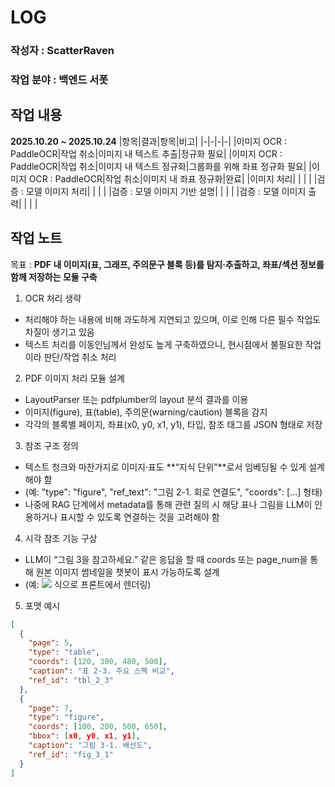 # LOG
### 작성자 : ScatterRaven
### 작업 분야 : 백엔드 서폿

## 작업 내용
**2025.10.20 ~ 2025.10.24**
|항목|결과|항목|비고|
|-|-|-|-|
|이미지 OCR : PaddleOCR|작업 취소|이미지 내 텍스트 추출|정규화 필요|
|이미지 OCR : PaddleOCR|작업 취소|이미지 내 텍스트 정규화|그룹화를 위해 좌표 정규화 필요|
|이미지 OCR : PaddleOCR|작업 취소|이미지 내 좌표 정규화|완료|
|이미지 처리| | | |
|검증 : 모델 이미지 처리| | | |
|검증 : 모델 이미지 기반 설명| | | |
|검증 : 모델 이미지 출력| | | |

## 작업 노트
목표 : **PDF 내 이미지(표, 그래프, 주의문구 블록 등)를 탐지·추출하고, 좌표/섹션 정보를 함께 저장하는 모듈 구축**

1. OCR 처리 생략
- 처리해야 하는 내용에 비해 과도하게 지연되고 있으며, 이로 인해 다른 필수 작업도 차질이 생기고 있음
- 텍스트 처리를 이동인님께서 완성도 높게 구축하였으니, 현시점에서 불필요한 작업이라 판단/작업 취소 처리

2. PDF 이미지 처리 모듈 설계
- LayoutParser 또는 pdfplumber의 layout 분석 결과를 이용
- 이미지(figure), 표(table), 주의문(warning/caution) 블록을 감지
- 각각의 블록별 페이지, 좌표(x0, y0, x1, y1), 타입, 참조 태그를 JSON 형태로 저장

3. 참조 구조 정의
- 텍스트 청크와 마찬가지로 이미지·표도 **“지식 단위”**로서 임베딩될 수 있게 설계해야 함
- (예: "type": "figure", "ref_text": "그림 2-1. 회로 연결도", "coords": [...] 형태)
- 나중에 RAG 단계에서 metadata를 통해 관련 질의 시 해당 표나 그림을 LLM이 인용하거나 표시할 수 있도록 연결하는 것을 고려해야 함

4. 시각 참조 기능 구상
- LLM이 “그림 3을 참고하세요.” 같은 응답을 할 때 coords 또는 page_num을 통해 원본 이미지 썸네일을 챗봇이 표시 가능하도록 설계
- (예: <img src="page_3_figure_1.png"> 식으로 프론트에서 렌더링)

5. 포맷 예시
```json
[
  {
    "page": 5,
    "type": "table",
    "coords": [120, 300, 480, 500],
    "caption": "표 2-3. 주요 스펙 비교",
    "ref_id": "tbl_2_3"
  },
  {
    "page": 7,
    "type": "figure",
    "coords": [100, 200, 500, 650],
    "bbox": [x0, y0, x1, y1],
    "caption": "그림 3-1. 배선도",
    "ref_id": "fig_3_1"
  }
]
```